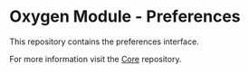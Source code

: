 # Oxygen Module - Preferences

This repository contains the preferences interface.

For more information visit the [Core](https://github.com/oxygen-cms/core) repository.